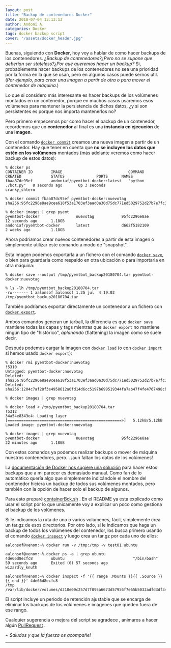 ```yaml
---
layout: post
title: "Backup de contenedores Docker"
date: 2018-07-04 13:13:13
author: Andoni A.
categories: Docker
tags: docker backup script
cover: "/assets/docker_header.jpg"
---
```


Buenas, siguiendo con **Docker**, hoy voy a hablar de como hacer backups de los contenedores. *¿Backup de contenedores?¿Pero no se supone que deberían ser stateless?¿Por qué queremos hacer un backup?* Si, probablemente hacer backups de los contenedores no sea una prioridad por la forma en la que se usan, pero en algunos casos puede sernos útil. (*Por ejemplo, para crear una imagen a partir de otra o para mover el contenedor de máquina.*)

Lo que sí considero más interesante es hacer backups de los volúmenes montados en un contenedor, porque en muchos casos usaremos esos volúmenes para mantener la persistencia de dichos datos, ¿y si son persistentes es porque nos importa mantenerlos no?

Pero primero empecemos por como hacer el backup de un contenedor, recordemos que un **contenedor** al final es una **instancia en ejecución** de una **imagen**.

Con el comando [`docker commit`](https://docs.docker.com/engine/reference/commandline/commit/#extended-description) creamos una nueva imagen a partir de un contenedor. Hay que tener en cuenta que **no se incluyen los datos que estén en los volúmenes** montados (más adelante veremos como hacer backup de estos datos):

```
% docker ps                                                                                                                                           
CONTAINER ID        IMAGE                             COMMAND             CREATED             STATUS              PORTS      NAMES
fbaa87dc95ef        andoniaf/pyemtbot-docker:latest   "python ./bot.py"   8 seconds ago       Up 3 seconds                   cranky_shtern

% docker commit fbaa87dc95ef pyemtbot-docker:nuevotag                                                                                                 
sha256:95fc2296e8ae9cea618f53a1703ef3aad0a30d75dc771ed5029752d27b7e7fc3

% docker images | grep pyemt
pyemtbot-docker                nuevotag            95fc2296e8ae        12 seconds ago      1.18GB
andoniaf/pyemtbot-docker       latest              d662f5182109        2 weeks ago         1.18GB
```

Ahora podríamos crear nuevos contenedores a partir de esta imagen o simplemente utilizar este comando a modo de "snapshot".

Esta imagen podemos exportarla a un fichero con el comando [`docker save`](https://docs.docker.com/engine/reference/commandline/save/#extended-description), o bien para guardarla como respaldo en otra ubicación o para importarla en otra máquina:

```
% docker save --output /tmp/pyemtbot_backup20180704.tar pyemtbot-docker:nuevotag                        

% ls -lh /tmp/pyemtbot_backup20180704.tar       
-rw------- 1 aalonsof aalonsof 1,2G jul  4 19:02 /tmp/pyemtbot_backup20180704.tar
```

También podríamos exportar directamente un contenedor a un fichero con [`docker export`](https://docs.docker.com/engine/reference/commandline/export/).

Ambos comandos generan un tarball, la diferencia es que `docker save` mantiene todas las capas y tags mientras que `docker export` no mantiene ningún tipo de "histórico", *aplanando* (flattening) la imagen como se suele decir.

Después podemos cargar la imagen con [`docker load`](https://docs.docker.com/engine/reference/commandline/load) (o con [`docker import`](https://docs.docker.com/engine/reference/commandline/import) si hemos usado `docker export`):
```
% docker rmi pyemtbot-docker:nuevotag                                                                                                                 !5310
Untagged: pyemtbot-docker:nuevotag
Deleted: sha256:95fc2296e8ae9cea618f53a1703ef3aad0a30d75dc771ed5029752d27b7e7fc3
Deleted: sha256:1204c7af28f3e4958612a0fd14d6cc5197b699519344fa7ab47f4fe4767498cb

% docker images | grep nuevotag               

% docker load < /tmp/pyemtbot_backup20180704.tar                                                                                                      !5312
34a54e8343e4: Loading layer [==================================================>]   5.12kB/5.12kB
Loaded image: pyemtbot-docker:nuevotag

% docker images | grep nuevotag                                                                                                          
pyemtbot-docker                nuevotag            95fc2296e8ae        22 minutes ago      1.18GB
```

Con estos comandos ya podemos realizar backups o mover de máquina nuestros contenedores, pero... ¡aun faltan los datos de los volúmenes!

La [documentación de Docker nos sugiere una solución](https://docs.docker.com/storage/volumes/#backup-a-container) para hacer estos backups que a mi parecer es demasiado manual. Como fan de lo automático quería algo que simplemente indicándole el nombre del contenedor hiciera un backup de todos sus volúmenes montados, pero también con la opción de hacer solo el backup de algunos.

Para esto preparé [containerBck.sh](https://github.com/andoniaf/containersBck) <i class="fa fa-github"></i>. En el README ya esta explicado como usar el script por lo que unicamente voy a explicar un poco como gestiona el backup de los volúmenes.

Si le indicamos la ruta de uno o varios volúmenes, fácil, simplemente crea un tar.gz de esos directorios. Por otro lado, si le indicamos que haga un backup de todos los volúmenes del contenedor, los busca primero usando el comando [`docker inspect`](https://docs.docker.com/engine/reference/commandline/inspect/) y luego crea un tar.gz por cada uno de ellos:

```
aalonsof@venom:~% docker run -v /tmp:/tmp -v test01 ubuntu  

aalonsof@venom:~% docker ps -a | grep ubuntu                                        
4de66d8ecfc8        ubuntu                              "/bin/bash"              59 seconds ago      Exited (0) 57 seconds ago                       wizardly_knuth

aalonsof@venom:~% docker inspect -f '{{ range .Mounts }}{{ .Source }} {{ end }}' 4de66d8ecfc8
/tmp /var/lib/docker/volumes/d210e09c257d7f095a6673d57956f7e65b5032adfd3df349d2b01e6f81862b53/_data
```

El script incluye un periodo de retención ajustable que se encarga de eliminar los backups de los volúmenes e imágenes que queden fuera de ese rango.

Cualquier sugerencia o mejora del script se agradece <i class="fa fa-smile-o"></i>, animaros a hacer algún <i class="fa fa-hand-o-right"></i> [PullRequest](https://github.com/andoniaf/containersBck/pulls) .


*~ Saludos y que la fuerza os acompañe!* <i class="fa fa-ra"></i>

----
